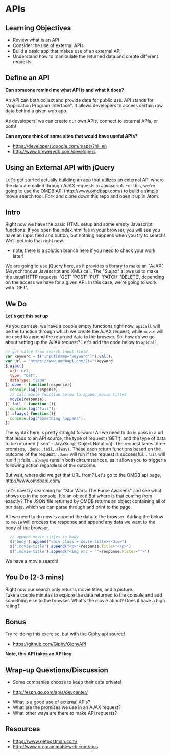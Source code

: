 # APIs

## Learning Objectives

- Review what is an API
- Consider the use of external APIs
- Build a basic app that makes use of an external API
- Understand how to manipulate the returned data and create different requests

## Define an API

**Can someone remind me what API is and what it does?**

An API can both collect and provide data for public use.  API stands for "Application Program Interface".  It allows developers to access certain raw data behind a given web app.

As developers, we can create our own APIs, connect to external APIs, or both!

**Can anyone think of some sites that would have useful APIs?**

* https://developers.google.com/maps/?hl=en
* http://www.brewerydb.com/developers

## Using an External API with jQuery

Let's get started actually building an app that utilizes an external API where the data are called through AJAX requests in Javascript. For this, we're going to use the OMDB API (http://www.omdbapi.com/) to build a simple movie search tool.  Fork and clone down this repo and open it up in Atom.

## Intro

Right now we have the basic HTML setup and some empty Javascript functions.  If you open the index.html file in your browser, you will see you have an input field and button, but nothing happens when you try to search! We'll get into that right now.
* note, there is a solution branch here if you need to check your work later!

We are going to use jQuery here, as it provides a library to make an "AJAX" (Asynchronous Javascript and XML) call.  The "$.ajax" allows us to make the usual HTTP requests: 'GET' 'POST' 'PUT' 'PATCH' 'DELETE', depending on the access we have for a given API.  In this case, we're going to work with 'GET'.

## We Do
**Let's get this set up**

As you can see, we have a couple empty functions right now. ```apiCall``` will be the function through which we create the AJAX request, while ```movie``` will be used to append the returned data to the browser. So, how do we go about setting up the AJAX request? Let's add the code below to ```apiCall```.

```javascript
// get value from search input field
var keyword = $("input[name='keyword']").val();
var url = "https://www.omdbapi.com/?t="+keyword
$.ajax({
  url: url,
  type: "GET",
  dataType: "json"
}).done ( function(response){
  console.log(response);
  // call movie function below to append movie titles
  movie(response);
}).fail ( function (){
  console.log("fail");
}).always( function(){
  console.log("Something happens");
})
```
The syntax here is pretty straight forward! All we need to do is pass in a url that leads to an API source, the type of request ('GET'), and the type of data to be returned ('json' - JavaScript Object Notation).
The request takes three promises, ```.done```, ```.fail```,```.always```.  These each return functions based on the outcome of the request.  ```.done``` will run if the request is successful.  ```.fail``` will run if it fails. ```.always``` runs in both circumstances, as it allows you to trigger a following action regardless of the outcome.

But wait, where did we get that URL from? Let's go to the OMDB api page, http://www.omdbapi.com/.

Let's now try searching for "Star Wars: The Force Awakens" and see what shows up in the console.  It's an object! But where is that coming from exactly?
The JSON file returned by OMDB returns an object containing all of our data, which we can parse through and print to the page.

All we need to do now is append the data to the browser.  Adding the below to ```movie``` will process the response and append any data we want to the body of the browser.

```javascript
  // append movie titles to body
  $('body').append("<div class = movie-title></div>")
  $('.movie-title').append("<p>"+response.Title+"</p>")
  $('.movie-title').append("<img src = '"+response.Poster+"'>")
```

We have a movie search!

## You Do (2-3 mins)
Right now our search only returns movie titles, and a picture.  
Take a couple minutes to explore the data returned to the console and add something else to the browser. What's the movie about? Does it have a high rating?

## Bonus

Try re-doing this exercise, but with the Giphy api source!
* https://github.com/Giphy/GiphyAPI

**Note, this API takes an API key**

## Wrap-up Questions/Discussion

* Some companies choose to keep their data private!
- http://espn.go.com/apis/devcenter/

* What is a good use of external APIs?
* What are the promises we use in an AJAX request?
* What other ways are there to make API requests?


## Resources

* https://www.getpostman.com/
* http://www.programmableweb.com/apis
